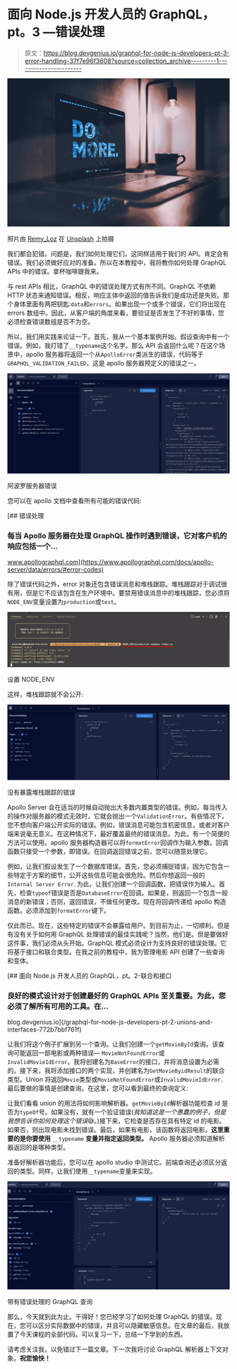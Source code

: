 # 面向 Node.js 开发人员的 GraphQL，pt。3 —错误处理

> 原文：<https://blog.devgenius.io/graphql-for-node-js-developers-pt-3-error-handling-37f7e96f3608?source=collection_archive---------1----------------------->

![](img/8de2efe8e42c4b94655d466b1876ef13.png)

照片由 [Remy_Loz](https://unsplash.com/@remyloz?utm_source=medium&utm_medium=referral) 在 [Unsplash](https://unsplash.com?utm_source=medium&utm_medium=referral) 上拍摄

我们都会犯错。问题是，我们如何处理它们。这同样适用于我们的 API。肯定会有错误。我们必须做好应对的准备。所以在本教程中，我将教你如何处理 GraphQL APIs 中的错误。拿杯咖啡跟我来。

与 rest APIs 相比，GraphQL 中的错误处理方式有所不同。GraphQL 不依赖 HTTP 状态来通知错误。相反，响应主体中返回的值告诉我们是成功还是失败。那个身体里面有两把钥匙:`data`和`errors`。如果出现一个或多个错误，它们将出现在 errors 数组中。因此，从客户端的角度来看，要验证是否发生了不好的事情，您必须检查错误数组是否不为空。

所以，我们用实践来论证一下。首先，我从一个基本案例开始。假设查询中有一个错误。例如，我打错了`__typename`这个名字。那么 API 会返回什么呢？在这个场景中，apollo 服务器将返回一个从`ApolloError`类派生的错误，代码等于`GRAPHQL_VALIDATION_FAILED`，这是 apollo 服务器预定义的错误之一。

![](img/f9e71007866065b71edf7f276cac638c.png)

阿波罗服务器错误

您可以在 apollo 文档中查看所有可能的错误代码:

[](https://www.apollographql.com/docs/apollo-server/data/errors/#error-codes) [## 错误处理

### 每当 Apollo 服务器在处理 GraphQL 操作时遇到错误，它对客户机的响应包括一个…

www.apollographql.com](https://www.apollographql.com/docs/apollo-server/data/errors/#error-codes) 

除了错误代码之外，error 对象还包含错误消息和堆栈跟踪。堆栈跟踪对于调试很有用，但是它不应该包含在生产环境中。要禁用错误消息中的堆栈跟踪，您必须将`NODE_ENV`变量设置为`production`或`test`。

![](img/51cf88bff7077cc575cc7bc636a10b7c.png)

设置 NODE_ENV

这样，堆栈跟踪就不会公开:

![](img/ae4cfa39fa2d12bac20a4a8b5f5fe7c1.png)

没有暴露堆栈跟踪的错误

Apollo Server 会在适当的时候自动抛出大多数内置类型的错误。例如，每当传入的操作对服务器的模式无效时，它就会抛出一个`ValidationError`。有些情况下，您不想向客户端公开实际的错误。例如，错误消息可能包含机密信息，或者对客户端来说毫无意义。在这种情况下，最好覆盖最终的错误消息。为此，有一个简便的方法可以使用。apollo 服务器构造器可以将`formatError`回调作为输入参数。回调函数只接受一个参数，即错误。在回调返回错误之前，您可以随意处理它。

例如，让我们假设发生了一个数据库错误。首先，您必须捕捉错误，因为它包含一些特定于方案的细节，公开这些信息可能会很危险。然后你想返回一般的`Internal Server Error.`为此，让我们创建一个回调函数，把错误作为输入。首先，检查`typeof`错误是否是`DatabaseError`在回调。如果是，则返回一个包含一般消息的新错误；否则，返回错误，不做任何更改。现在将回调传递给 apollo 构造函数。必须添加到`formatError`键下。

仅此而已。现在，这些特定的错误不会暴露给用户。到目前为止，一切顺利。但是有没有关于如何用 GraphQL 处理错误的最佳实践呢？当然，他们是。但是要做好这件事，我们必须从头开始。GraphQL 模式必须设计为支持良好的错误处理。它将基于接口和联合类型。在我之前的教程中，我为管理电影 API 创建了一些查询和变体。

[](/graphql-for-node-js-developers-pt-2-unions-and-interfaces-772b7bbf761f) [## 面向 Node.js 开发人员的 GraphQL，pt。2-联合和接口

### 良好的模式设计对于创建最好的 GraphQL APIs 至关重要。为此，您必须了解所有可用的工具。在…

blog.devgenius.io](/graphql-for-node-js-developers-pt-2-unions-and-interfaces-772b7bbf761f) 

让我们将这个例子扩展到另一个查询。让我们创建一个`getMovieById`查询。该查询可能返回一部电影或两种错误— `MovieNotFoundError`或`InvalidMovieIdError`。我将创建名为`BaseError`的接口，并将消息设置为必需的。接下来，我将添加接口的两个实现，并创建名为`GetMovieByidResult`的联合类型。Union 将返回`Movie`类型或`MovieNotFoundError`或`InvalidMovieIdError.` 最后要做的事情是创建查询。在这里，您可以看到最终的查询定义:

让我们看看 union 的用法将如何影响解析器。`getMovieById`解析器功能检查 id 是否为`typeOf`号。如果没有，就有一个验证错误(*我知道这是一个愚蠢的例子，但是我想告诉你如何处理这个错误*😅。)接下来，它检查是否存在具有特定 id 的电影。如果否，则出现电影未找到错误。最后，如果有电影，该函数将返回电影。**这里重要的是你要使用** `__typename` **变量并指定返回类型。** Apollo 服务器必须知道解析器返回的是哪种类型。

准备好解析器功能后，您可以在 apollo studio 中测试它。前端查询还必须区分返回的类型。同样，让我们使用`__typename`变量来实现。

![](img/60a984f999a8a7da49e16b4ca72f02be.png)

带有错误处理的 GraphQL 查询

那么，今天就到此为止。干得好！您已经学习了如何处理 GraphQL 的错误。现在，您可以区分实际数据中的错误，并且可以隐藏敏感信息。在文章的最后，我放置了今天课程的全部代码。可以复习一下，总结一下学到的东西。

请考虑关注我，以免错过下一篇文章。下一次我将讨论 GraphQL 解析器上下文对象。**祝您愉快！**
